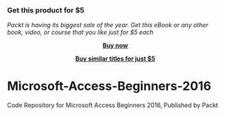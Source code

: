 
### Get this product for $5

<i>Packt is having its biggest sale of the year. Get this eBook or any other book, video, or course that you like just for $5 each</i>


<b><p align='center'>[Buy now](https://packt.link/9781839215469)</p></b>


<b><p align='center'>[Buy similar titles for just $5](https://subscription.packtpub.com/search)</p></b>


# Microsoft-Access-Beginners-2016
Code Repository for Microsoft Access Beginners 2016, Published by Packt
